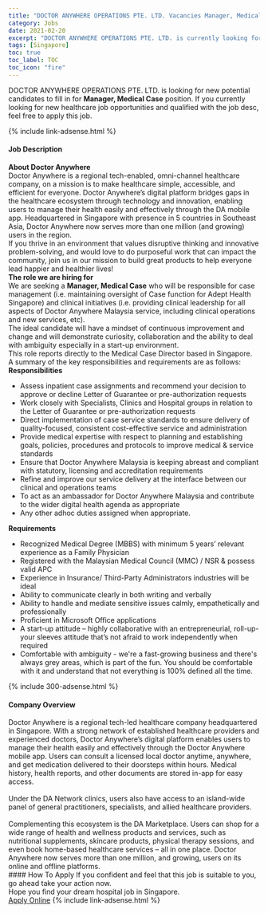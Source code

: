 ```yaml
---
title: "DOCTOR ANYWHERE OPERATIONS PTE. LTD. Vacancies Manager, Medical Case" 
category: Jobs 
date: 2021-02-20 
excerpt: "DOCTOR ANYWHERE OPERATIONS PTE. LTD. is currently looking for suitable person to fill in the Manager, Medical Case which positioned at Singapore" 
tags: [Singapore] 
toc: true 
toc_label: TOC 
toc_icon: "fire" 
--- 
```


<p>DOCTOR ANYWHERE OPERATIONS PTE. LTD. is looking for new potential candidates to fill in for <b>Manager, Medical Case</b> position. If you currently looking for new healthcare job opportunities and qualified with the job desc, feel free to apply this job.
</p>{% include link-adsense.html %} 
<div><div><h4>Job Description</h4></div><div><div><span><div><div><div><div><strong>About Doctor Anywhere</strong></div><div><div>Doctor Anywhere is a regional tech-enabled, omni-channel healthcare company, on a mission is to make healthcare simple, accessible, and efficient for everyone. Doctor Anywhere&#8217;s digital platform bridges gaps in the healthcare ecosystem through technology and innovation, enabling users to manage their health easily and effectively through the DA mobile app. Headquartered in Singapore with presence in 5 countries in Southeast Asia, Doctor Anywhere now serves more than one million (and growing) users in the region.</div><div>If you thrive in an environment that values disruptive thinking and innovative problem-solving, and would love to do purposeful work that can impact the community, join us in our mission to build great products to help everyone lead happier and healthier lives!</div></div></div><div><strong>The role we are hiring for</strong></div><div>We are seeking a&#160;<strong>Manager, Medical Case</strong>&#160;who will be responsible for case management (i.e. maintaining oversight of Case function for Adept Health Singapore) and clinical initiatives (i.e. providing clinical leadership for all aspects of Doctor Anywhere Malaysia service, including clinical operations and new services, etc).</div><div>The ideal candidate will have a mindset of continuous improvement and change and will demonstrate curiosity, collaboration and the ability to deal with ambiguity especially in a start-up environment.</div><div>This role reports directly to the Medical Case Director based in Singapore.&#160;</div><div>A summary of the key responsibilities and requirements are as follows:</div><div><strong>Responsibilities</strong></div><ul><li>Assess inpatient case assignments and recommend your decision to approve or decline Letter of Guarantee or pre-authorization requests</li><li>Work closely with Specialists, Clinics and Hospital groups in relation to the Letter of Guarantee or pre-authorization requests</li><li>Direct implementation of case service standards to ensure delivery of quality-focused, consistent cost-effective service and administration</li><li>Provide medical expertise with respect to planning and establishing goals, policies, procedures and protocols to improve medical &amp; service standards</li><li>Ensure that Doctor Anywhere Malaysia is keeping abreast and compliant with statutory, licensing and accreditation requirements</li><li>Refine and improve our service delivery at the interface between our clinical and operations teams</li><li>To act as an ambassador for Doctor Anywhere Malaysia and contribute to the wider digital health agenda as appropriate</li><li>Any other adhoc duties assigned when appropriate.</li></ul><div><strong>Requirements</strong></div><ul><li>Recognized Medical Degree (MBBS) with minimum 5 years&#8217; relevant experience as a Family Physician</li><li>Registered with the Malaysian Medical Council (MMC) / NSR &amp; possess valid APC</li><li>Experience in Insurance/ Third-Party Administrators industries will be ideal</li><li>Ability to communicate clearly in both writing and verbally</li><li>Ability to handle and mediate sensitive issues calmly, empathetically and professionally</li><li>Proficient in Microsoft Office applications</li><li>A start-up attitude &#8211; highly collaborative with an entrepreneurial, roll-up-your sleeves attitude that&#8217;s not afraid to work independently when required</li><li>Comfortable with ambiguity - we're a fast-growing business and there's always grey areas, which is part of the fun. You should be comfortable with it and understand that not everything is 100% defined all the time.</li></ul></div></div></span></div></div></div> 
{% include 300-adsense.html %} 
<div><div><h4>Company Overview</h4></div><div><div><span><div><div>Doctor Anywhere is a regional tech-led healthcare company headquartered in Singapore. With a strong network of established healthcare providers and experienced doctors, Doctor Anywhere&#8217;s digital platform enables users to manage their health easily and effectively through the Doctor Anywhere mobile app. Users can consult a licensed local doctor anytime, anywhere, and get medication delivered to their doorsteps within hours. Medical history, health reports, and other documents are stored in-app for easy access.</div>
<div><br>
Under the DA Network clinics, users also have access to an island-wide panel of general practitioners, specialists, and allied healthcare providers.</div>
<div><br>
Complementing this ecosystem is the DA Marketplace. Users can shop for a wide range of health and wellness products and services, such as nutritional supplements, skincare products, physical therapy sessions, and even book home-based healthcare services &#8211; all in one place. Doctor Anywhere now serves more than one million, and growing, users on its online and offline platforms.</div></div></span></div></div></div> 
#### How To Apply 
If you confident and feel that this job is suitable to you, go ahead take your action now. <br/> 
Hope you find your dream hospital job in Singapore. <br/> 
<a href="https://www.jobstreet.com.my/en/job/manager-medical-case-8338745/origin/sg?jobId=jobstreet-sg-job-8338745" class="btn btn--warning" target="_blank" rel="nofollow noopenner">Apply Online</a> 
{% include link-adsense.html %} 